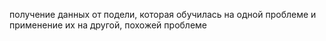 получение данных от подели, которая обучилась на одной проблеме и применение их на другой, похожей проблеме